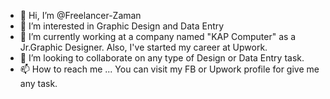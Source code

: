 - 👋 Hi, I’m @Freelancer-Zaman
- 👀 I’m interested in Graphic Design and Data Entry
- 🌱 I’m currently working at a company named "KAP Computer" as a Jr.Graphic Designer. Also, I've started my career at Upwork.
- 💞️ I’m looking to collaborate on any type of Design or Data Entry task.
- 📫 How to reach me ... You can visit my FB or Upwork profile for give me any task.

<!---
Freelancer-Zaman/Freelancer-Zaman is a ✨ special ✨ repository because its `README.md` (this file) appears on your GitHub profile.
You can click the Preview link to take a look at your changes.
--->
